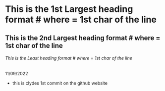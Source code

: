 # This is the 1st Largest heading format # where  = 1st char of the line
## This is the 2nd Largest heading format # where  = 1st char of the line
###### This is the  Least heading format # where  = 1st char of the line

11/09/2022
* this is clydes 1st commit on the github website
